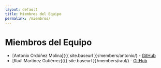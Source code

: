 ```yaml
---
layout: default
title: Miembros del Equipo
permalink: /miembros/
---
```


# Miembros del Equipo

- [Antonio Ordóñez Molina]({{ site.baseurl }}/members/antonio/) - [GitHub](https://github.com/aom387ISO)  
- [Raúl Martínez Gutiérrez]({{ site.baseurl }}/members/raul/) - [GitHub](https://github.com/ualrmg429)
